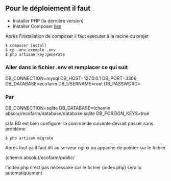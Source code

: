 ## Pour le déploiement il faut

- Installer PHP (la dernière version)
- Installer Composer [lien](https://getcomposer.org/download/)

Après l'installation de composer il faut executer à la racine du projet
```
$ composer install
$ cp .env.exemple .env
$ php artisan key:generate
```
### Aller dans le fichier .env et remplacer ce qui suit

DB_CONNECTION=mysql
DB_HOST=127.0.0.1
DB_PORT=3306
DB_DATABASE=ecofarm
DB_USERNAME=root
DB_PASSWORD=

### Par 
DB_CONNECTION=sqlite
DB_DATABASE=(chemin absolu)/ecofarm/database/database.sqlite
DB_FOREIGN_KEYS=true

si la BD est bien configurer la commande suivante devrait passer sans problème
```
$ php artisan migrate
```
Après tout ça il faut dit au serveur nginx ou appache de pointer sur le fichier

(chemin absolu)/ecofarm/public/

l'index.php n'est pas nécessaire car le fichier (index.php) sera lu automatiquement
